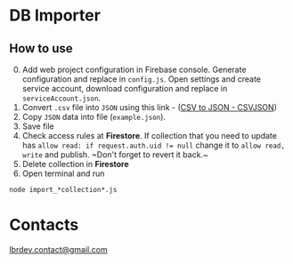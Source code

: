 # DB Importer
## How to use
0. Add web project configuration in Firebase console. Generate configuration and replace in `config.js`. Open settings and create service account, download configuration and replace in `serviceAccount.json`.
1. Convert  `.csv` file into `JSON` using this link - ([CSV to JSON - CSVJSON](https://www.csvjson.com/csv2json))
2. Copy `JSON` data into file (`example.json`).
3. Save file
4. Check access rules at **Firestore**. If collection that you need to update has `allow read: if request.auth.uid != null` change it to `allow read, write` and publish. ~Don't forget to revert it back.~
5. Delete collection in **Firestore**
6. Open terminal and run
```
node import_*collection*.js
```

# Contacts
lbrdev.contact@gmail.com
